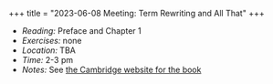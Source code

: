 +++
title = "2023-06-08 Meeting: Term Rewriting and All That"
+++

- _Reading:_ Preface and Chapter 1
- _Exercises:_ none 
- _Location:_ TBA
- _Time:_ 2-3 pm
- _Notes:_ See [the Cambridge website for the book](https://www.cambridge.org/core/books/term-rewriting-and-all-that/71768055278D0DEF4FFC74722DE0D707)
<!--more-->
